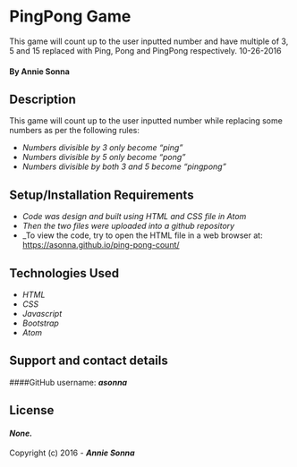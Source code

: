 # PingPong Game
This game will count up to the user inputted number and have multiple of 3, 5 and 15 replaced with Ping, Pong and PingPong respectively.
10-26-2016

#### By **Annie Sonna**

## Description
This game will count up to the user inputted number while replacing some numbers as per the following rules:
* _Numbers divisible by 3 only become “ping”_
* _Numbers divisible by 5 only become “pong”_
* _Numbers divisible by both 3 and 5 become “pingpong”_

## Setup/Installation Requirements
* _Code was design and built using HTML and CSS file in Atom_
* _Then the two files were uploaded into a github repository_
* _To view the code, try to open the HTML file in a web browser at: https://asonna.github.io/ping-pong-count/

## Technologies Used
* _HTML_
* _CSS_
* _Javascript_
* _Bootstrap_
* _Atom_

## Support and contact details

####GitHub username: _**asonna**_

## License

#### *None.*

Copyright (c) 2016 - **_Annie Sonna_**

